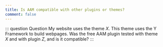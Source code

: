 ```yaml
---
title: Is AAM compatible with other plugins or themes?
comment: false
---
```


::: question Question
My website uses the theme  _X_. This theme uses the Y Framework to build webpages. Was the free AAM plugin tested with theme _X_ and with plugin _Z_, and is it compatible?
:::

<UnderDevelopment />